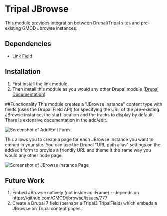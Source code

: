 # Tripal JBrowse
This module provides integration between Drupal/Tripal sites and pre-existing GMOD Jbrowse instances. 

## Dependencies
* [Link Field](https://www.drupal.org/project/link)

## Installation
1. First install the link module.
2. Then install this module as you would any other Drupal module ([Drupal Documentation](https://www.drupal.org/documentation/install/modules-themes/modules-7))

##Functionality
This module creates a "JBrowse Instance" content type with fields (uses the Drupal Field API) for specifying the URL of the pre-existing JBrowse instance, the start location and the tracks to display by default. There is extensive documentation in the add/edit.

![Screenshot of Add/Edit Form](https://github.com/UofS-Pulse-Binfo/tripal_jbrowse/blob/7.x-2.1.x/theme/images/tripal_jbrowse.edit_form.screenshot.png)

This allows you to create a page for each JBrowse Instance you want to embed in your site. You can use the Drupal "URL path alias" settings on the add/edit form to provide a friendly URL and theme it the same way you would any other node page.

![Screenshot of JBrowse Instance Page](https://github.com/UofS-Pulse-Binfo/tripal_jbrowse/blob/7.x-2.1.x/theme/images/tripal_jbrowse.page.screenshot.png)

## Future Work
1. Embed JBrowse natively (not inside an iFrame) --depends on https://github.com/GMOD/jbrowse/issues/777
2. Create a Drupal 7 field (perhaps a Tripal3 TripalField) which embeds a JBrowse on Tripal content pages.
